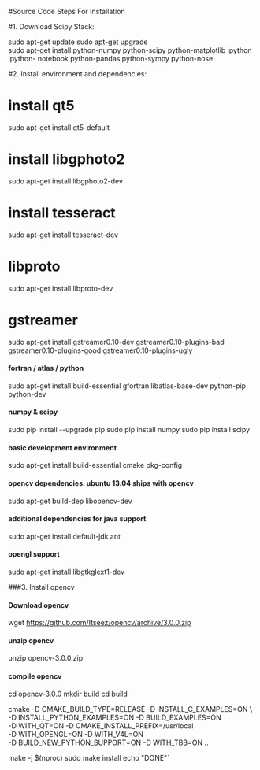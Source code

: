 
#Source Code Steps For Installation

#1. Download Scipy Stack:

sudo apt-get update
sudo apt-get upgrade  
sudo apt-get install python-numpy python-scipy python-matplotlib ipython ipython- notebook python-pandas python-sympy python-nose

#2. Install environment and dependencies:

# install qt5
sudo apt-get install qt5-default 

# install libgphoto2
sudo apt-get install libgphoto2-dev

# install  tesseract
sudo apt-get install tesseract-dev

# libproto
sudo apt-get install libproto-dev

# gstreamer
sudo apt-get install gstreamer0.10-dev gstreamer0.10-plugins-bad gstreamer0.10-plugins-good gstreamer0.10-plugins-ugly

#### fortran / atlas / python
sudo apt-get install build-essential gfortran libatlas-base-dev python-pip python-dev

#### numpy & scipy
sudo pip install --upgrade pip
sudo pip install numpy
sudo pip install scipy

#### basic development environment
sudo apt-get install build-essential cmake pkg-config

#### opencv dependencies. ubuntu 13.04 ships with opencv
sudo apt-get build-dep libopencv-dev

#### additional dependencies for java support
sudo apt-get install default-jdk ant

#### opengl support
sudo apt-get install libgtkglext1-dev

###3. Install opencv
#### Download opencv
wget https://github.com/Itseez/opencv/archive/3.0.0.zip

#### unzip opencv
unzip opencv-3.0.0.zip

#### compile opencv
cd opencv-3.0.0
mkdir build
cd build

cmake -D CMAKE_BUILD_TYPE=RELEASE -D INSTALL_C_EXAMPLES=ON \  
        -D INSTALL_PYTHON_EXAMPLES=ON -D BUILD_EXAMPLES=ON \
        -D WITH_QT=ON -D CMAKE_INSTALL_PREFIX=/usr/local \
        -D WITH_OPENGL=ON -D WITH_V4L=ON \
        -D BUILD_NEW_PYTHON_SUPPORT=ON -D WITH_TBB=ON ..

make -j $(nproc)
sudo make install
echo "DONE"`

